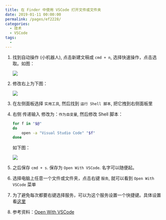 ```yaml
---
title: 在 Finder 中使用 VSCode 打开文件或文件夹
date: 2019-01-11 00:00:00
permalink: /pages/ef2228/
categories:
  - 技术
  - VSCode
tags:
  -
---
```


1. 找到自动操作 (小机器人), 点击新建文稿或 `cmd + n`, 选择快速操作，点击选取。如图：

    ![](/img/vscode/018.png)

2. 修改右上为下图：

    ![](/img/vscode/019.png)

3. 在左侧面板选择 `实用工具`, 然后找到 `运行 Shell 脚本`, 把它拽到右侧面板里

4. 右侧 传递输入 修改为：`作为自变量`, 然后修改 Shell 脚本：

    ```bash
    for f in "$@"
    do
        open -a "Visual Studio Code" "$f"
    done
    ```

    如下图：

    ![](/img/vscode/020.png)

5. 之后保存 `cmd + s`. 保存为 `Open With VSCode`. 名字可以随便起。

6. 选择电脑上任意一个文件或文件夹，点击右键 `服务`, 就可以看到 `Open With VSCode` 菜单

7. 为了避免每次都要右键选择服务，可以为这个服务设置一个快捷键。具体设置看[这里](/pages/5ea06c/#方法二-iterm-自带的服务)

8. 参考资料：[Open With VSCode](https://blog.csdn.net/u013069892/article/details/83147239)
